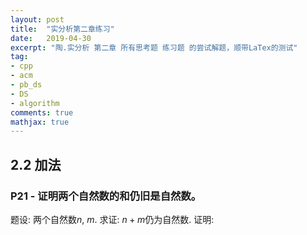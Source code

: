 ```yaml
---
layout: post
title:  "实分析第二章练习"
date:   2019-04-30
excerpt: "陶.实分析 第二章 所有思考题 练习题 的尝试解题，顺带LaTex的测试"
tag:
- cpp
- acm
- pb_ds
- DS
- algorithm
comments: true
mathjax: true
---
```

## 2.2 加法
### P21 - 证明两个自然数的和仍旧是自然数。
题设: 两个自然数$n$, $m$.
求证: $n+m$仍为自然数.
证明: 
